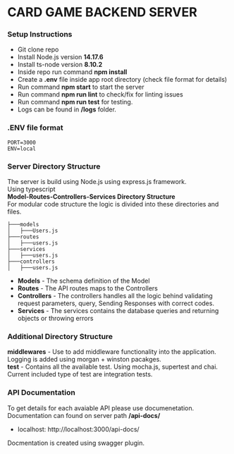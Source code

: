 # **CARD GAME BACKEND SERVER**

### **Setup Instructions**

- Git clone repo
- Install Node.js version **14.17.6**
- Install ts-node version **8.10.2**
- Inside repo run command **npm install**
- Create a **.env** file inside app root directory (check file format for details)
- Run command **npm start** to start the server
- Run command **npm run lint** to check/fix for linting issues
- Run command **npm run test** for testing.
- Logs can be found in **/logs** folder.

### **.ENV file format**

```
PORT=3000
ENV=local
```
### **Server Directory Structure**
The server is build using Node.js using express.js framework.\
Using typescript\
**Model-Routes-Controllers-Services Directory Structure**\
For modular code structure the logic is divided into these directories and files.
```
├───models
│   ├───Users.js
├───routes
│   ├───users.js
├───services
│   ├───users.js
├───controllers
│   ├───users.js

```
- **Models** - The schema definition of the Model
- **Routes** - The API routes maps to the Controllers
- **Controllers** - The controllers handles all the logic behind validating request parameters, query, Sending Responses with correct codes.
- **Services** - The services contains the database queries and returning objects or throwing errors

### **Additional Directory Structure**
**middlewares** - Use to add middleware functionality into the application.\
Logging is added using morgan + winston pacakges.\
**test** - Contains all the available test. Using mocha.js, supertest and chai.\
Current included type of test are integration tests.

### **API Documentation**

To get details for each avaiable API please use documenetation.\
Documentation can found on server path **/api-docs/**
- localhost: http://localhost:3000/api-docs/

Docmentation is created using swagger plugin.